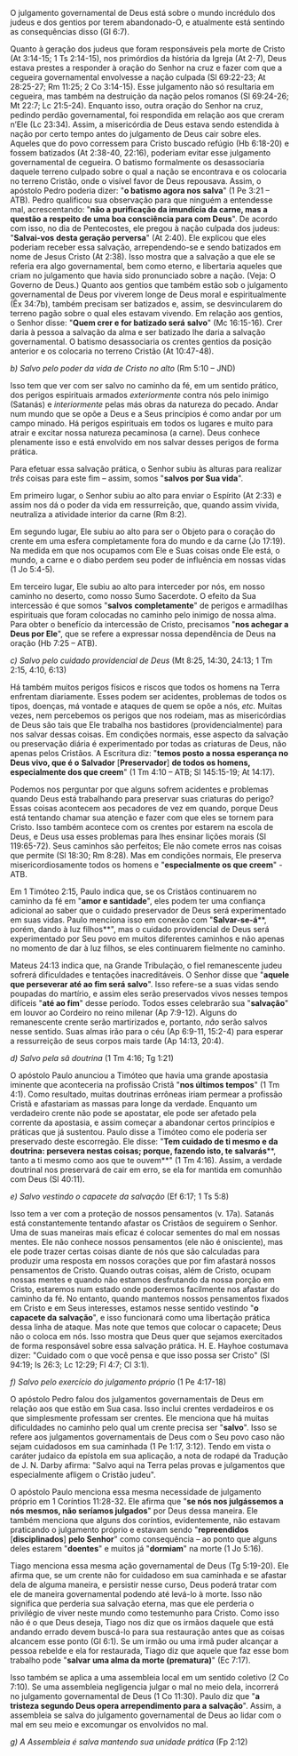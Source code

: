 O julgamento governamental de Deus está sobre o mundo incrédulo dos judeus e dos gentios por terem abandonado-O, e atualmente está sentindo as consequências disso (Gl 6:7).

Quanto à geração dos judeus que foram responsáveis pela morte de Cristo (At 3:14-15; 1 Ts 2:14-15), nos primórdios da história da Igreja (At 2-7), Deus estava prestes a responder à oração do Senhor na cruz e fazer com que a cegueira governamental envolvesse a nação culpada (Sl 69:22-23; At 28:25-27; Rm 11:25; 2 Co 3:14-15). Esse julgamento não só resultaria em cegueira, mas também na destruição da nação pelos romanos (Sl 69:24-26; Mt 22:7; Lc 21:5-24). Enquanto isso, outra oração do Senhor na cruz, pedindo perdão governamental, foi respondida em relação aos que creram n’Ele (Lc 23:34). Assim, a misericórdia de Deus estava sendo estendida à nação por certo tempo antes do julgamento de Deus cair sobre eles. Aqueles que do povo corressem para Cristo buscado refúgio (Hb 6:18-20) e fossem batizados (At 2:38-40, 22:16), poderiam evitar esse julgamento governamental de cegueira. O batismo formalmente os desassociaria daquele terreno culpado sobre o qual a nação se encontrava e os colocaria no terreno Cristão, onde o visível favor de Deus repousava. Assim, o apóstolo Pedro poderia dizer: &quot;**o batismo agora nos** **salva**&quot; (1 Pe 3:21 – ATB). Pedro qualificou sua observação para que ninguém a entendesse mal, acrescentando: &quot;**não a purificação da imundícia da carne, mas a questão a respeito de uma boa consciência para com Deus**&quot;. De acordo com isso, no dia de Pentecostes, ele pregou à nação culpada dos judeus: &quot;**Salvai-vos** **desta geração perversa**&quot; (At 2:40). Ele explicou que eles poderiam receber essa salvação, arrependendo-se e sendo batizados em nome de Jesus Cristo (At 2:38). Isso mostra que a salvação a que ele se referia era algo governamental, bem como eterno, e libertaria aqueles que criam no julgamento que havia sido pronunciado sobre a nação. (Veja: O Governo de Deus.) Quanto aos gentios que também estão sob o julgamento governamental de Deus por viverem longe de Deus moral e espiritualmente (Êx 34:7b), também precisam ser batizados e, assim, se desvincularem do terreno pagão sobre o qual eles estavam vivendo. Em relação aos gentios, o Senhor disse: &quot;**Quem crer e for batizado será** **salvo**&quot; (Mc 16:15-16). Crer daria à pessoa a salvação da alma e ser batizado lhe daria a salvação governamental. O batismo desassociaria os crentes gentios da posição anterior e os colocaria no terreno Cristão (At 10:47-48).

_b) Salvo pelo poder da vida de Cristo no alto_ (Rm 5:10 – JND)

Isso tem que ver com ser salvo no caminho da fé, em um sentido prático, dos perigos espirituais armados _exteriormente_ contra nós pelo inimigo (Satanás) e _interiormente_ pelas más obras da natureza do pecado. Andar num mundo que se opõe a Deus e a Seus princípios é como andar por um campo minado. Há perigos espirituais em todos os lugares e muito para atrair e excitar nossa natureza pecaminosa (a carne). Deus conhece plenamente isso e está envolvido em nos salvar desses perigos de forma prática.

Para efetuar essa salvação prática, o Senhor subiu às alturas para realizar _três_ coisas para este fim – assim, somos &quot;**salvos** **por Sua vida**&quot;.

Em primeiro lugar, o Senhor subiu ao alto para enviar o Espírito (At 2:33) e assim nos dá o poder da vida em ressurreição, que, quando assim vivida, neutraliza a atividade interior da carne (Rm 8:2).

Em segundo lugar, Ele subiu ao alto para ser o Objeto para o coração do crente em uma esfera completamente fora do mundo e da carne (Jo 17:19). Na medida em que nos ocupamos com Ele e Suas coisas onde Ele está, o mundo, a carne e o diabo perdem seu poder de influência em nossas vidas (1 Jo 5:4-5).

Em terceiro lugar, Ele subiu ao alto para interceder por nós, em nosso caminho no deserto, como nosso Sumo Sacerdote. O efeito da Sua intercessão é que somos &quot;**salvos** **completamente**&quot; de perigos e armadilhas espirituais que foram colocadas no caminho pelo inimigo de nossa alma. Para obter o benefício da intercessão de Cristo, precisamos &quot;**nos achegar a Deus por Ele**&quot;, que se refere a expressar nossa dependência de Deus na oração (Hb 7:25 – ATB).

_c) Salvo pelo cuidado providencial de Deus_ (Mt 8:25, 14:30, 24:13; 1 Tm 2:15, 4:10, 6:13)

Há também muitos perigos físicos e riscos que todos os homens na Terra enfrentam diariamente. Esses podem ser acidentes, problemas de todos os tipos, doenças, má vontade e ataques de quem se opõe a nós, _etc._ Muitas vezes, nem percebemos os perigos que nos rodeiam, mas as misericórdias de Deus são tais que Ele trabalha nos bastidores (providencialmente) para nos salvar dessas coisas. Em condições normais, esse aspecto da salvação ou preservação diária é experimentado por todas as criaturas de Deus, não apenas pelos Cristãos. A Escritura diz: &quot;**temos posto a nossa esperança no Deus vivo, que é o** **Salvador** [**Preservador**] **de todos os homens, especialmente dos que creem**&quot; (1 Tm 4:10 – ATB; Sl 145:15-19; At 14:17).

Podemos nos perguntar por que alguns sofrem acidentes e problemas quando Deus está trabalhando para preservar suas criaturas do perigo? Essas coisas acontecem aos pecadores de vez em quando, porque Deus está tentando chamar sua atenção e fazer com que eles se tornem para Cristo. Isso também acontece com os crentes por estarem na escola de Deus, e Deus usa esses problemas para lhes ensinar lições morais (Sl 119:65-72). Seus caminhos são perfeitos; Ele não comete erros nas coisas que permite (Sl 18:30; Rm 8:28). Mas em condições normais, Ele preserva misericordiosamente todos os homens e &quot;**especialmente os que creem**&quot; - ATB.

Em 1 Timóteo 2:15, Paulo indica que, se os Cristãos continuarem no caminho da fé em &quot;**amor e santidade**&quot;, eles podem ter uma confiança adicional ao saber que o cuidado preservador de Deus será experimentado em suas vidas. Paulo menciona isso em conexão com &quot;**Salvar-se-á****, porém, dando à luz filhos**&quot;, mas o cuidado providencial de Deus será experimentado por Seu povo em muitos diferentes caminhos e não apenas no momento de dar à luz filhos, se eles continuarem fielmente no caminho.

Mateus 24:13 indica que, na Grande Tribulação, o fiel remanescente judeu sofrerá dificuldades e tentações inacreditáveis. O Senhor disse que &quot;**aquele que perseverar até ao fim será** **salvo**&quot;. Isso refere-se a suas vidas sendo poupadas do martírio, e assim eles serão preservados vivos nesses tempos difíceis &quot;**até ao fim**&quot; desse período. Todos esses celebrarão sua &quot;**salvação**&quot; em louvor ao Cordeiro no reino milenar (Ap 7:9-12). Alguns do remanescente crente serão martirizados e, portanto, _não_ serão salvos nesse sentido. Suas almas irão para o céu (Ap 6:9-11, 15:2-4) para esperar a ressurreição de seus corpos mais tarde (Ap 14:13, 20:4).

_d) Salvo pela sã doutrina_ (1 Tm 4:16; Tg 1:21)

O apóstolo Paulo anunciou a Timóteo que havia uma grande apostasia iminente que aconteceria na profissão Cristã &quot;**nos últimos tempos**&quot; (1 Tm 4:1). Como resultado, muitas doutrinas errôneas iriam permear a profissão Cristã e afastariam as massas para longe da verdade. Enquanto um verdadeiro crente não pode se apostatar, ele pode ser afetado pela corrente da apostasia, e assim começar a abandonar certos princípios e práticas que já sustentou. Paulo disse a Timóteo como ele poderia ser preservado deste escorregão. Ele disse: &quot;**Tem cuidado de ti mesmo e da doutrina: persevera nestas coisas; porque, fazendo isto, te** **salvarás****, tanto a ti mesmo como aos que te ouvem**&quot; (1 Tm 4:16). Assim, a verdade doutrinal nos preservará de cair em erro, se ela for mantida em comunhão com Deus (Sl 40:11).

_e) Salvo vestindo o capacete da salvação_ (Ef 6:17; 1 Ts 5:8)

Isso tem a ver com a proteção de nossos pensamentos (v. 17a). Satanás está constantemente tentando afastar os Cristãos de seguirem o Senhor. Uma de suas maneiras mais eficaz é colocar sementes do mal em nossas mentes. Ele não conhece nossos pensamentos (ele não é onisciente), mas ele pode trazer certas coisas diante de nós que são calculadas para produzir uma resposta em nossos corações que por fim afastará nossos pensamentos de Cristo. Quando outras coisas, além de Cristo, ocupam nossas mentes e quando não estamos desfrutando da nossa porção em Cristo, estaremos num estado onde poderemos facilmente nos afastar do caminho da fé. No entanto, quando mantemos nossos pensamentos fixados em Cristo e em Seus interesses, estamos nesse sentido vestindo &quot;**o capacete da** **salvação**&quot;, e isso funcionará como uma libertação prática dessa linha de ataque. Mas note que temos que colocar o capacete; Deus não o coloca em nós. Isso mostra que Deus quer que sejamos exercitados de forma responsável sobre essa salvação prática. H. E. Hayhoe costumava dizer: &quot;Cuidado com o que você pensa e que isso possa ser Cristo&quot; (Sl 94:19; Is 26:3; Lc 12:29; Fl 4:7; Cl 3:1).

_f) Salvo pelo exercício do julgamento próprio_ (1 Pe 4:17-18)

O apóstolo Pedro falou dos julgamentos governamentais de Deus em relação aos que estão em Sua casa. Isso inclui crentes verdadeiros e os que simplesmente professam ser crentes. Ele menciona que há muitas dificuldades no caminho pelo qual um crente precisa ser &quot;**salvo**&quot;. Isso se refere aos julgamentos governamentais de Deus com o Seu povo caso não sejam cuidadosos em sua caminhada (1 Pe 1:17, 3:12). Tendo em vista o caráter judaico da epístola em sua aplicação, a nota de rodapé da Tradução de J. N. Darby afirma: &quot;Salvo aqui na Terra pelas provas e julgamentos que especialmente afligem o Cristão judeu&quot;.

O apóstolo Paulo menciona essa mesma necessidade de julgamento próprio em 1 Coríntios 11:28-32\. Ele afirma que &quot;**se nós nos julgássemos a nós mesmos, não seríamos julgados**&quot; por Deus dessa maneira. Ele também menciona que alguns dos coríntios, evidentemente, não estavam praticando o julgamento próprio e estavam sendo &quot;**repreendidos** [**disciplinados**] **pelo Senhor**&quot; como consequência – ao ponto que alguns deles estarem &quot;**doentes**&quot; e muitos já &quot;**dormiam**&quot; na morte (1 Jo 5:16).

Tiago menciona essa mesma ação governamental de Deus (Tg 5:19-20). Ele afirma que, se um crente não for cuidadoso em sua caminhada e se afastar dela de alguma maneira, e persistir nesse curso, Deus poderá tratar com ele de maneira governamental podendo até levá-lo à morte. Isso não significa que perderia sua salvação eterna, mas que ele perderia o privilégio de viver neste mundo como testemunho para Cristo. Como isso não é o que Deus deseja, Tiago nos diz que os irmãos daquele que está andando errado devem buscá-lo para sua restauração antes que as coisas alcancem esse ponto (Gl 6:1). Se um irmão ou uma irmã puder alcançar a pessoa rebelde e ela for restaurada, Tiago diz que aquele que faz esse bom trabalho pode &quot;**salvar** **uma alma da morte (prematura)**&quot; (Ec 7:17).

Isso também se aplica a uma assembleia local em um sentido coletivo (2 Co 7:10). Se uma assembleia negligencia julgar o mal no meio dela, incorrerá no julgamento governamental de Deus (1 Co 11:30). Paulo diz que &quot;**a tristeza segundo Deus opera arrependimento para a** **salvação**&quot;. Assim, a assembleia se salva do julgamento governamental de Deus ao lidar com o mal em seu meio e excomungar os envolvidos no mal.

_g) A Assembleia é salva mantendo sua unidade prática_ (Fp 2:12)